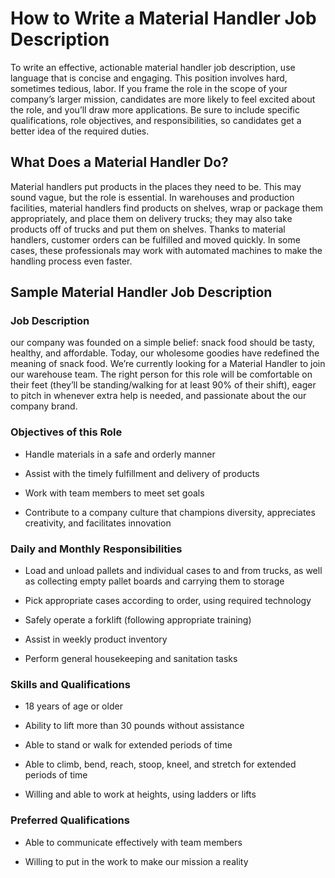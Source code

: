 # How to Write a Material Handler Job Description

To write an effective, actionable material handler job description, use language that is concise and engaging. This position involves hard, sometimes tedious, labor. If you frame the role in the scope of your company’s larger mission, candidates are more likely to feel excited about the role, and you’ll draw more applications. Be sure to include specific qualifications, role objectives, and responsibilities, so candidates get a better idea of the required duties.
## What Does a Material Handler Do?

Material handlers put products in the places they need to be. This may sound vague, but the role is essential. In warehouses and production facilities, material handlers find products on shelves, wrap or package them appropriately, and place them on delivery trucks; they may also take products off of trucks and put them on shelves. Thanks to material handlers, customer orders can be fulfilled and moved quickly. In some cases, these professionals may work with automated machines to make the handling process even faster.

## Sample Material Handler Job Description

### Job Description

our company was founded on a simple belief: snack food should be tasty, healthy, and affordable. Today, our wholesome goodies have redefined the meaning of snack food. We’re currently looking for a Material Handler to join our warehouse team. The right person for this role will be comfortable on their feet (they’ll be standing/walking for at least 90% of their shift), eager to pitch in whenever extra help is needed, and passionate about the our company brand.

### Objectives of this Role

* Handle materials in a safe and orderly manner

* Assist with the timely fulfillment and delivery of products

* Work with team members to meet set goals

* Contribute to a company culture that champions diversity, appreciates creativity, and facilitates innovation

### Daily and Monthly Responsibilities

* Load and unload pallets and individual cases to and from trucks, as well as collecting empty pallet boards and carrying them to storage

* Pick appropriate cases according to order, using required technology

* Safely operate a forklift (following appropriate training)

* Assist in weekly product inventory

* Perform general housekeeping and sanitation tasks

### Skills and Qualifications

* 18 years of age or older

* Ability to lift more than 30 pounds without assistance

* Able to stand or walk for extended periods of time

* Able to climb, bend, reach, stoop, kneel, and stretch for extended periods of time

* Willing and able to work at heights, using ladders or lifts

### Preferred Qualifications

* Able to communicate effectively with team members

* Willing to put in the work to make our mission a reality

